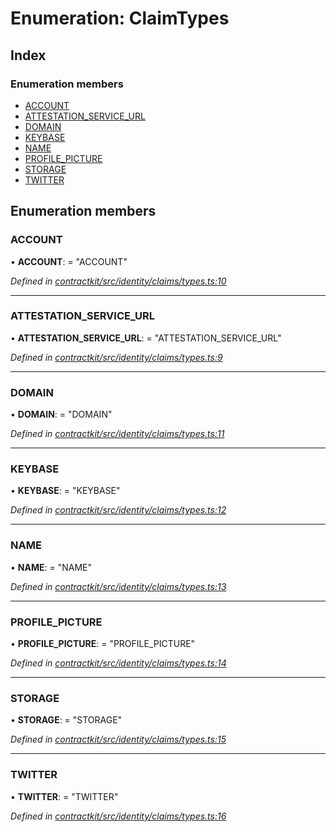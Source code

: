 # Enumeration: ClaimTypes

## Index

### Enumeration members

* [ACCOUNT](_identity_claims_types_.claimtypes.md#account)
* [ATTESTATION_SERVICE_URL](_identity_claims_types_.claimtypes.md#attestation_service_url)
* [DOMAIN](_identity_claims_types_.claimtypes.md#domain)
* [KEYBASE](_identity_claims_types_.claimtypes.md#keybase)
* [NAME](_identity_claims_types_.claimtypes.md#name)
* [PROFILE_PICTURE](_identity_claims_types_.claimtypes.md#profile_picture)
* [STORAGE](_identity_claims_types_.claimtypes.md#storage)
* [TWITTER](_identity_claims_types_.claimtypes.md#twitter)

## Enumeration members

###  ACCOUNT

• **ACCOUNT**: = "ACCOUNT"

*Defined in [contractkit/src/identity/claims/types.ts:10](https://github.com/celo-org/celo-monorepo/blob/master/packages/sdk/contractkit/src/identity/claims/types.ts#L10)*

___

###  ATTESTATION_SERVICE_URL

• **ATTESTATION_SERVICE_URL**: = "ATTESTATION_SERVICE_URL"

*Defined in [contractkit/src/identity/claims/types.ts:9](https://github.com/celo-org/celo-monorepo/blob/master/packages/sdk/contractkit/src/identity/claims/types.ts#L9)*

___

###  DOMAIN

• **DOMAIN**: = "DOMAIN"

*Defined in [contractkit/src/identity/claims/types.ts:11](https://github.com/celo-org/celo-monorepo/blob/master/packages/sdk/contractkit/src/identity/claims/types.ts#L11)*

___

###  KEYBASE

• **KEYBASE**: = "KEYBASE"

*Defined in [contractkit/src/identity/claims/types.ts:12](https://github.com/celo-org/celo-monorepo/blob/master/packages/sdk/contractkit/src/identity/claims/types.ts#L12)*

___

###  NAME

• **NAME**: = "NAME"

*Defined in [contractkit/src/identity/claims/types.ts:13](https://github.com/celo-org/celo-monorepo/blob/master/packages/sdk/contractkit/src/identity/claims/types.ts#L13)*

___

###  PROFILE_PICTURE

• **PROFILE_PICTURE**: = "PROFILE_PICTURE"

*Defined in [contractkit/src/identity/claims/types.ts:14](https://github.com/celo-org/celo-monorepo/blob/master/packages/sdk/contractkit/src/identity/claims/types.ts#L14)*

___

###  STORAGE

• **STORAGE**: = "STORAGE"

*Defined in [contractkit/src/identity/claims/types.ts:15](https://github.com/celo-org/celo-monorepo/blob/master/packages/sdk/contractkit/src/identity/claims/types.ts#L15)*

___

###  TWITTER

• **TWITTER**: = "TWITTER"

*Defined in [contractkit/src/identity/claims/types.ts:16](https://github.com/celo-org/celo-monorepo/blob/master/packages/sdk/contractkit/src/identity/claims/types.ts#L16)*
